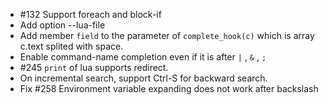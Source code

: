* #132 Support foreach and block-if
* Add option --lua-file 
* Add member `field` to the parameter of `complete_hook(c)` which is array c.text splited with space.
* Enable command-name completion even if it is after `|` , `&` , `;`
* #245 `print` of lua supports redirect.
* On incremental search, support Ctrl-S for backward search.
* Fix #258 Environment variable expanding does not work after backslash
